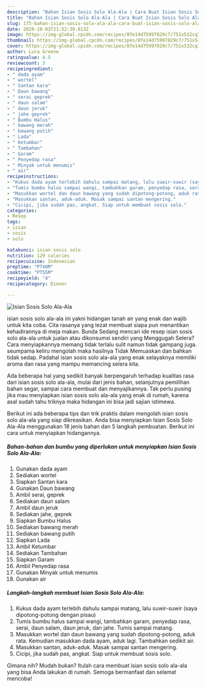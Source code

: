 ```yaml
---
description: "Bahan Isian Sosis Solo Ala-Ala | Cara Buat Isian Sosis Solo Ala-Ala Yang Sempurna"
title: "Bahan Isian Sosis Solo Ala-Ala | Cara Buat Isian Sosis Solo Ala-Ala Yang Sempurna"
slug: 175-bahan-isian-sosis-solo-ala-ala-cara-buat-isian-sosis-solo-ala-ala-yang-sempurna
date: 2020-10-03T21:52:39.613Z
image: https://img-global.cpcdn.com/recipes/8fe14d75997829c7/751x532cq70/isian-sosis-solo-ala-ala-foto-resep-utama.jpg
thumbnail: https://img-global.cpcdn.com/recipes/8fe14d75997829c7/751x532cq70/isian-sosis-solo-ala-ala-foto-resep-utama.jpg
cover: https://img-global.cpcdn.com/recipes/8fe14d75997829c7/751x532cq70/isian-sosis-solo-ala-ala-foto-resep-utama.jpg
author: Lura Greene
ratingvalue: 4.5
reviewcount: 3
recipeingredient:
- " dada ayam"
- " wortel"
- " Santan kara"
- " Daun bawang"
- " serai geprek"
- " daun salam"
- " daun jeruk"
- " jahe geprek"
- " Bumbu Halus"
- " bawang merah"
- " bawang putih"
- " Lada"
- " Ketumbar"
- " Tambahan"
- " Garam"
- " Penyedap rasa"
- " Minyak untuk menumis"
- " air"
recipeinstructions:
- "Kukus dada ayam terlebih dahulu sampai matang, lalu suwir-suwir (saya dipotong-potong dengan pisau)"
- "Tumis bumbu halus sampai wangi, tambahkan garam, penyedap rasa, serai, daun salam, daun jeruk, dan jahe. Tumis sampai matang."
- "Masukkan wortel dan daun bawang yang sudah dipotong-potong, aduk rata. Kemudian masukkan dada ayam, aduk lagi. Tambahkan sedikit air."
- "Masukkan santan, aduk-aduk. Masak sampai santan mengering."
- "Cicipi, jika sudah pas, angkat. Siap untuk membuat sosis solo."
categories:
- Resep
tags:
- isian
- sosis
- solo

katakunci: isian sosis solo 
nutrition: 129 calories
recipecuisine: Indonesian
preptime: "PT40M"
cooktime: "PT55M"
recipeyield: "4"
recipecategory: Dinner

---
```



![Isian Sosis Solo Ala-Ala](https://img-global.cpcdn.com/recipes/8fe14d75997829c7/751x532cq70/isian-sosis-solo-ala-ala-foto-resep-utama.jpg)


isian sosis solo ala-ala ini yakni hidangan tanah air yang enak dan wajib untuk kita coba. Cita rasanya yang lezat membuat siapa pun menantikan kehadirannya di meja makan.
Bunda Sedang mencari ide resep isian sosis solo ala-ala untuk jualan atau dikonsumsi sendiri yang Menggugah Selera? Cara menyiapkannya memang tidak terlalu sulit namun tidak gampang juga. seumpama keliru mengolah maka hasilnya Tidak Memuaskan dan bahkan tidak sedap. Padahal isian sosis solo ala-ala yang enak selayaknya memiliki aroma dan rasa yang mampu memancing selera kita.

Ada beberapa hal yang sedikit banyak berpengaruh terhadap kualitas rasa dari isian sosis solo ala-ala, mulai dari jenis bahan, selanjutnya pemilihan bahan segar, sampai cara membuat dan menyajikannya. Tak perlu pusing jika mau menyiapkan isian sosis solo ala-ala yang enak di rumah, karena asal sudah tahu triknya maka hidangan ini bisa jadi sajian istimewa.




Berikut ini ada beberapa tips dan trik praktis dalam mengolah isian sosis solo ala-ala yang siap dikreasikan. Anda bisa menyiapkan Isian Sosis Solo Ala-Ala menggunakan 18 jenis bahan dan 5 langkah pembuatan. Berikut ini cara untuk menyiapkan hidangannya.

<!--inarticleads1-->

##### Bahan-bahan dan bumbu yang diperlukan untuk menyiapkan Isian Sosis Solo Ala-Ala:

1. Gunakan  dada ayam
1. Sediakan  wortel
1. Siapkan  Santan kara
1. Gunakan  Daun bawang
1. Ambil  serai, geprek
1. Sediakan  daun salam
1. Ambil  daun jeruk
1. Sediakan  jahe, geprek
1. Siapkan  Bumbu Halus
1. Sediakan  bawang merah
1. Sediakan  bawang putih
1. Siapkan  Lada
1. Ambil  Ketumbar
1. Sediakan  Tambahan
1. Siapkan  Garam
1. Ambil  Penyedap rasa
1. Gunakan  Minyak untuk menumis
1. Gunakan  air




<!--inarticleads2-->

##### Langkah-langkah membuat Isian Sosis Solo Ala-Ala:

1. Kukus dada ayam terlebih dahulu sampai matang, lalu suwir-suwir (saya dipotong-potong dengan pisau)
1. Tumis bumbu halus sampai wangi, tambahkan garam, penyedap rasa, serai, daun salam, daun jeruk, dan jahe. Tumis sampai matang.
1. Masukkan wortel dan daun bawang yang sudah dipotong-potong, aduk rata. Kemudian masukkan dada ayam, aduk lagi. Tambahkan sedikit air.
1. Masukkan santan, aduk-aduk. Masak sampai santan mengering.
1. Cicipi, jika sudah pas, angkat. Siap untuk membuat sosis solo.




Gimana nih? Mudah bukan? Itulah cara membuat isian sosis solo ala-ala yang bisa Anda lakukan di rumah. Semoga bermanfaat dan selamat mencoba!
